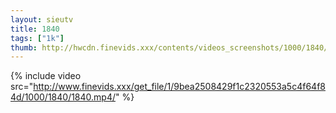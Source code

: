 ```yaml
--- 
layout: sieutv
title: 1840
tags: ["1k"]
thumb: http://hwcdn.finevids.xxx/contents/videos_screenshots/1000/1840/preview.mp4.jpg
---
```

{% include video src="http://www.finevids.xxx/get_file/1/9bea2508429f1c2320553a5c4f64f84d/1000/1840/1840.mp4/" %} 
